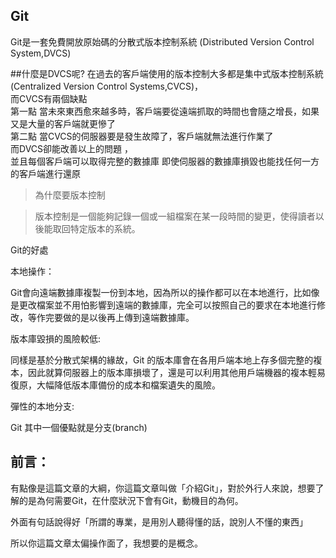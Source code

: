 ﻿## Git

Git是一套免費開放原始碼的分散式版本控制系統 (Distributed Version Control System,DVCS)

##什麼是DVCS呢?
在過去的客戶端使用的版本控制大多都是集中式版本控制系統(Centralized Version Control Systems,CVCS)，<br/>
而CVCS有兩個缺點<br/>
第一點 當未來東西愈來越多時，客戶端要從遠端抓取的時間也會隨之增長，如果又是大量的客戶端就更慘了<br/>
第二點 當CVCS的伺服器要是發生故障了，客戶端就無法進行作業了<br/>
而DVCS卻能改善以上的問題 ，<br/>
並且每個客戶端可以取得完整的數據庫 即使伺服器的數據庫損毀也能找任何一方的客戶端進行還原




>為什麼要版本控制

> 版本控制是一個能夠記錄一個或一組檔案在某一段時間的變更，使得讀者以後能取回特定版本的系統。


Git的好處

本地操作：

Git會向遠端數據庫複製一份到本地，因為所以的操作都可以在本地進行，比如像是更改檔案並不用怕影響到遠端的數據庫，完全可以按照自己的要求在本地進行修改，等作完要做的是以後再上傳到遠端數據庫。

版本庫毀損的風險較低:

同樣是基於分散式架構的緣故，Git 的版本庫會在各用戶端本地上存多個完整的複本，因此就算伺服器上的版本庫損壞了，還是可以利用其他用戶端機器的複本輕易復原，大幅降低版本庫備份的成本和檔案遺失的風險。

彈性的本地分支:

Git 其中一個優點就是分支(branch)
## 前言：
有點像是這篇文章的大綱，你這篇文章叫做「介紹Git」，對於外行人來說，想要了解的是為何需要Git，在什麼狀況下會有Git，動機目的為何。

外面有句話說得好「所謂的專業，是用別人聽得懂的話，說別人不懂的東西」

所以你這篇文章太偏操作面了，我想要的是概念。

